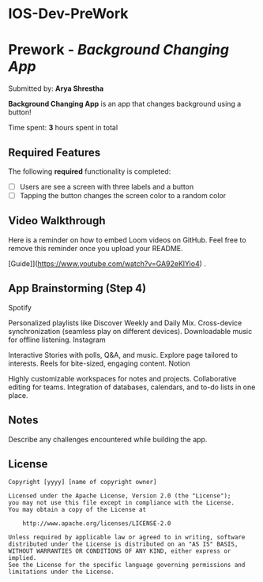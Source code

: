 # IOS-Dev-PreWork
# Prework - *Background Changing App*

Submitted by: **Arya Shrestha**

**Background Changing App** is an app that changes background using a button!

Time spent: **3** hours spent in total

## Required Features

The following **required** functionality is completed:

- [ ] Users are see a screen with three labels and a button
- [ ] Tapping the button changes the screen color to a random color
 
## Video Walkthrough

Here is a reminder on how to embed Loom videos on GitHub. Feel free to remove this reminder once you upload your README. 

[Guide]](https://www.youtube.com/watch?v=GA92eKlYio4) .

## App Brainstorming (Step 4)
Spotify

Personalized playlists like Discover Weekly and Daily Mix.
Cross-device synchronization (seamless play on different devices).
Downloadable music for offline listening.
Instagram

Interactive Stories with polls, Q&A, and music.
Explore page tailored to interests.
Reels for bite-sized, engaging content.
Notion

Highly customizable workspaces for notes and projects.
Collaborative editing for teams.
Integration of databases, calendars, and to-do lists in one place.

## Notes

Describe any challenges encountered while building the app.

## License

    Copyright [yyyy] [name of copyright owner]

    Licensed under the Apache License, Version 2.0 (the "License");
    you may not use this file except in compliance with the License.
    You may obtain a copy of the License at

        http://www.apache.org/licenses/LICENSE-2.0

    Unless required by applicable law or agreed to in writing, software
    distributed under the License is distributed on an "AS IS" BASIS,
    WITHOUT WARRANTIES OR CONDITIONS OF ANY KIND, either express or implied.
    See the License for the specific language governing permissions and
    limitations under the License.
